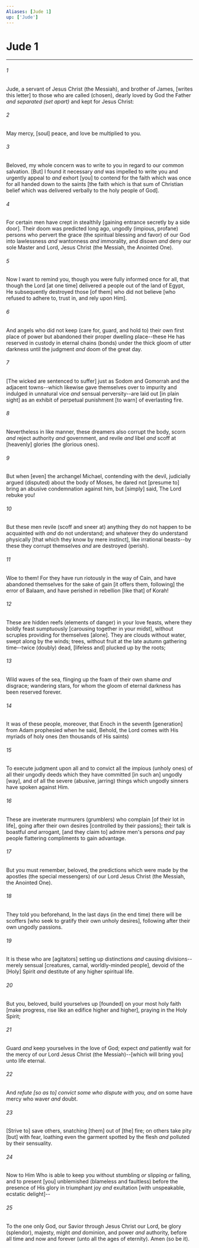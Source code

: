 ```yaml
---
Aliases: [Jude 1]
up: ['Jude']
---
```

# Jude 1

***


###### 1 


Jude, a servant of Jesus Christ (the Messiah), and brother of James, [writes this letter] to those who are called (chosen), dearly loved by God the Father _and separated (set apart)_ and kept for Jesus Christ: 


###### 2 


May mercy, [soul] peace, and love be multiplied to you. 


###### 3 


Beloved, my whole concern was to write to you in regard to our common salvation. [But] I found it necessary _and_ was impelled to write you and urgently appeal to _and_ exhort [you] to contend for the faith which was once for all handed down to the saints [the faith which is that sum of Christian belief which was delivered verbally to the holy people of God]. 


###### 4 


For certain men have crept in stealthily [gaining entrance secretly by a side door]. Their doom was predicted long ago, ungodly (impious, profane) persons who pervert the grace (the spiritual blessing and favor) of our God into lawlessness _and_ wantonness _and_ immorality, and disown _and_ deny our sole Master and Lord, Jesus Christ (the Messiah, the Anointed One). 


###### 5 


Now I want to remind you, though you were fully informed once for all, that though the Lord [at one time] delivered a people out of the land of Egypt, He subsequently destroyed those [of them] who did not believe [who refused to adhere to, trust in, and rely upon Him]. 


###### 6 


And angels who did not keep (care for, guard, and hold to) their own first place of power but abandoned their proper dwelling place--these He has reserved in custody in eternal chains (bonds) under the thick gloom of utter darkness until the judgment _and_ doom of the great day. 


###### 7 


[The wicked are sentenced to suffer] just as Sodom and Gomorrah and the adjacent towns--which likewise gave themselves over to impurity and indulged in unnatural vice _and_ sensual perversity--are laid out [in plain sight] as an exhibit of perpetual punishment [to warn] of everlasting fire. 


###### 8 


Nevertheless in like manner, these dreamers also corrupt the body, scorn _and_ reject authority _and_ government, and revile _and_ libel _and_ scoff at [heavenly] glories (the glorious ones). 


###### 9 


But when [even] the archangel Michael, contending with the devil, judicially argued (disputed) about the body of Moses, he dared not [presume to] bring an abusive condemnation against him, but [simply] said, The Lord rebuke you! 


###### 10 


But these men revile (scoff and sneer at) anything they do not happen to be acquainted with _and_ do not understand; and whatever they do understand physically [that which they know by mere instinct], like irrational beasts--by these they corrupt themselves _and_ are destroyed (perish). 


###### 11 


Woe to them! For they have run riotously in the way of Cain, and have abandoned themselves for the sake of gain [it offers them, following] the error of Balaam, and have perished in rebellion [like that] of Korah! 


###### 12 


These are hidden reefs (elements of danger) in your love feasts, where they boldly feast sumptuously [carousing together in your midst], without scruples providing for themselves [alone]. They are clouds without water, swept along by the winds; trees, without fruit at the late autumn gathering time--twice (doubly) dead, [lifeless and] plucked up by the roots; 


###### 13 


Wild waves of the sea, flinging up the foam of their own shame _and_ disgrace; wandering stars, for whom the gloom of eternal darkness has been reserved forever. 


###### 14 


It was of these people, moreover, that Enoch in the seventh [generation] from Adam prophesied when he said, Behold, the Lord comes with His myriads of holy ones (ten thousands of His saints) 


###### 15 


To execute judgment upon all and to convict all the impious (unholy ones) of all their ungodly deeds which they have committed [in such an] ungodly [way], and of all the severe (abusive, jarring) things which ungodly sinners have spoken against Him. 


###### 16 


These are inveterate murmurers (grumblers) who complain [of their lot in life], going after their own desires [controlled by their passions]; their talk is boastful _and_ arrogant, [and they claim to] admire men's persons _and_ pay people flattering compliments to gain advantage. 


###### 17 


But you must remember, beloved, the predictions which were made by the apostles (the special messengers) of our Lord Jesus Christ (the Messiah, the Anointed One). 


###### 18 


They told you beforehand, In the last days (in the end time) there will be scoffers [who seek to gratify their own unholy desires], following after their own ungodly passions. 


###### 19 


It is these who are [agitators] setting up distinctions _and_ causing divisions--merely sensual [creatures, carnal, worldly-minded people], devoid of the [Holy] Spirit _and_ destitute of any higher spiritual life. 


###### 20 


But you, beloved, build yourselves up [founded] on your most holy faith [make progress, rise like an edifice higher and higher], praying in the Holy Spirit; 


###### 21 


Guard _and_ keep yourselves in the love of God; expect _and_ patiently wait for the mercy of our Lord Jesus Christ (the Messiah)--[which will bring you] unto life eternal. 


###### 22 


And _refute [so as to] convict some who dispute with you, and_ on some have mercy who waver _and_ doubt. 


###### 23 


[Strive to] save others, snatching [them] out of [the] fire; on others take pity [but] with fear, loathing even the garment spotted by the flesh _and_ polluted by their sensuality. 


###### 24 


Now to Him Who is able to keep you without stumbling _or_ slipping _or_ falling, and to present [you] unblemished (blameless and faultless) before the presence of His glory in triumphant joy _and_ exultation [with unspeakable, ecstatic delight]-- 


###### 25 


To the one only God, our Savior through Jesus Christ our Lord, be glory (splendor), majesty, might _and_ dominion, and power _and_ authority, before all time and now and forever (unto all the ages of eternity). Amen (so be it).
